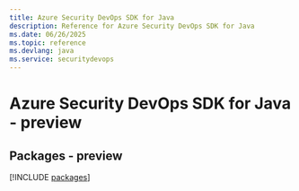```yaml
---
title: Azure Security DevOps SDK for Java
description: Reference for Azure Security DevOps SDK for Java
ms.date: 06/26/2025
ms.topic: reference
ms.devlang: java
ms.service: securitydevops
---
```

# Azure Security DevOps SDK for Java - preview
## Packages - preview
[!INCLUDE [packages](security-devops-index.md)]
